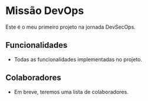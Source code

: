 # Missão DevOps

Este é o meu primeiro projeto na jornada DevSecOps.

## Funcionalidades

- Todas as funcionalidades implementadas no projeto.

## Colaboradores

- Em breve, teremos uma lista de colaboradores.
